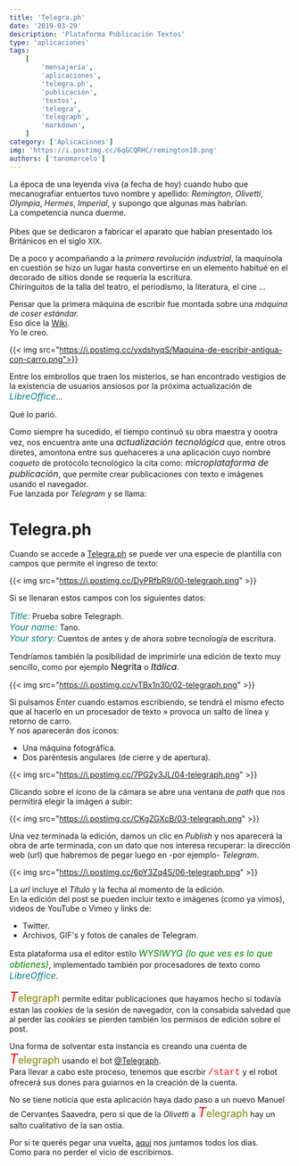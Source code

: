 ```yaml
---
title: 'Telegra.ph'
date: '2019-03-29'
description: 'Plataforma Publicación Textos'
type: 'aplicaciones'
tags:
    [
        'mensajería',
        'aplicaciones',
        'telegra.ph',
        'publicación',
        'textos',
        'telegra',
        'telegraph',
        'markdown',
    ]
category: ['Aplicaciones']
img: 'https://i.postimg.cc/6qGCQRHC/remington10.png'
authors: ['tanomarcelo']
---
```


La época de una leyenda viva (a fecha de hoy) cuando hubo que mecanografiar entuertos tuvo nombre y apellido: _Remington_, _Olivetti_, _Olympia_, _Hermes_, _Imperial_, y supongo que algunas mas habrían. <br>
La competencia nunca duerme. <br><br>
Pibes que se dedicaron a fabricar el aparato que habían presentado los Británicos en el siglo <font size="2">XIX</font>.<br>

De a poco y acompañando a la _primera revolución industrial_, la maquinola en cuestión se hizo un lugar hasta convertirse en un elemento habitué en el decorado de sitios donde se requería la escritura.<br>
Chiringuitos de la talla del teatro, el periodismo, la literatura, el cine ... <br>

Pensar que la primera máquina de escribir fue montada sobre una _máquina de coser estándar._<br>
Eso dice la [Wiki](https://es.wikipedia.org/wiki/M%C3%A1quina_de_escribir#Primer_%C3%A9xito_comercial,_Christopher_Sholes_y_Remington).<br>
Yo le creo.

{{< img src="https://i.postimg.cc/yxdshyqS/Maquina-de-escribir-antigua-con-carro.png">}}

Entre los embrollos que traen los misterios, se han encontrado vestigios de la existencia de usuarios ansiosos por la próxima actualización de <font size="3" color="teal"><em>LibreOffice</em></font>...

Qué lo parió.

Como siempre ha sucedido, el tiempo continuó su obra maestra y oootra vez, nos encuentra ante una <font size="3"><em>actualización tecnológica</em></font> que, entre otros diretes, amontona entre sus quehaceres a una aplicación cuyo nombre _coqueto_ de protocólo tecnológico la cita como: <font size="3"><em>microplataforma de publicación</em></font>, que permite crear publicaciones con texto e imágenes usando el navegador.<br>
Fue lanzada por _Telegram_ y se llama:

# Telegra.ph

Cuando se accede a [Telegra.ph](https://telegra.ph) se puede ver una especie de plantilla con campos que permite el ingreso de texto:

{{< img src="https://i.postimg.cc/DyPRfbR9/00-telegraph.png" >}}

Si se llenaran estos campos con los siguientes datos:

<font size="3" color="teal"><em>Title:</em></font> Prueba sobre Telegraph.<br>
<font size="3" color="teal"><em>Your name:</em></font> Tano.<br>
<font size="3" color="teal"><em>Your story:</em></font> Cuentos de antes y de ahora sobre tecnología de escritura.<br>

Tendríamos también la posibilidad de imprimirle una edición de texto muy sencillo, como por ejemplo <font size="3" color="black"><strong></strong>Negrita</font> o <font size="3" color="black"><em>Itálica</em></font>.

{{< img src="https://i.postimg.cc/vTBx1n30/02-telegraph.png" >}}

Si pulsamos _Enter_ cuando estamos escribiendo, se tendrá el mismo efecto que al hacerlo en un procesador de texto &#187; provoca un salto de línea y retorno de carro.<br>
Y nos aparecerán dos íconos:

-   Una máquina fotográfica.
-   Dos paréntesis angulares (de cierre y de apertura).

{{< img src="https://i.postimg.cc/7PG2y3JL/04-telegraph.png" >}}

Clicando sobre el ícono de la cámara se abre una ventana de _path_ que nos permitirá elegir la imágen a subir:

{{< img src="https://i.postimg.cc/CKgZGXcB/03-telegraph.png" >}}

Una vez terminada la edición, damos un clic en _Publish_ y nos aparecerá la obra de arte terminada, con un dato que nos interesa recuperar: la dirección web (url) que habremos de pegar luego en -por ejemplo- _Telegram_.

{{< img src="https://i.postimg.cc/6pY3Zq4S/06-telegraph.png" >}}

La _url_ incluye el _Título_ y la fecha al momento de la edición.<br>
En la edición del post se pueden incluir texto e imágenes (como ya vimos), videos de YouTube o Vimeo y links de:

-   Twitter.
-   Archivos, GIF's y fotos de canales de Telegram.

Esta plataforma usa el editor estilo <font size="3" color="green"><em>WYSIWYG (lo que ves es lo que obtienes)</em></font>, implementado también por procesadores de texto como <font size="3" color="teal"><em>LibreOffice</em></font>.

<font size="5" color="red"><em>T</em></font><font size="4" color="olive">elegraph</font> permite editar publicaciones que hayamos hecho si todavía estan las _cookies_ de la sesión de navegador, con la consabida salvedad que al perder las _cookies_ se pierden también los permisos de edición sobre el post.<br>

Una forma de solventar esta instancia es creando una cuenta de <font size="5" color="red"><em>T</em></font><font size="4" color="olive">elegraph</font> usando el bot [@Telegraph](https://t.me/telegraph).<br>
Para llevar a cabo este proceso, tenemos que escrbir <font size="3" color="red" face="courier">/start</font> y el robot ofrecerá sus dones para guiarnos en la creación de la cuenta.

No se tiene noticia que esta aplicación haya dado paso a un nuevo Manuel de Cervantes Saavedra, pero si que de la _Olivetti_ a <font size="5" color="red"><em>T</em></font><font size="4" color="olive">elegraph</font> hay un salto cualitativo de la san ostia.

Por si te querés pegar una vuelta, [aqui](https://t.me/PatoJADCommunity) nos juntamos todos los dias.<br>
Como para no perder el vicio de escribirnos.
